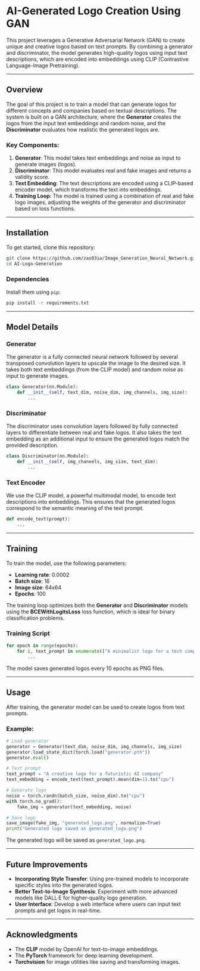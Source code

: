 # AI-Generated Logo Creation Using GAN

This project leverages a Generative Adversarial Network (GAN) to create unique and creative logos based on text prompts. By combining a generator and discriminator, the model generates high-quality logos using input text descriptions, which are encoded into embeddings using CLIP (Contrastive Language-Image Pretraining).

---

## Overview

The goal of this project is to train a model that can generate logos for different concepts and companies based on textual descriptions. The system is built on a GAN architecture, where the **Generator** creates the logos from the input text embeddings and random noise, and the **Discriminator** evaluates how realistic the generated logos are.

### Key Components:

1. **Generator**: This model takes text embeddings and noise as input to generate images (logos).
2. **Discriminator**: This model evaluates real and fake images and returns a validity score.
3. **Text Embedding**: The text descriptions are encoded using a CLIP-based encoder model, which transforms the text into embeddings.
4. **Training Loop**: The model is trained using a combination of real and fake logo images, adjusting the weights of the generator and discriminator based on loss functions.

---

## Installation

To get started, clone this repository:

```bash
git clone https://github.com/zas03ia/Image_Generation_Neural_Network.git
cd AI-Logo-Generation
```

### Dependencies

Install them using `pip`:

```bash
pip install -r requirements.txt
```

---

## Model Details

### Generator

The generator is a fully connected neural network followed by several transposed convolution layers to upscale the image to the desired size. It takes both text embeddings (from the CLIP model) and random noise as input to generate images.

```python
class Generator(nn.Module):
    def __init__(self, text_dim, noise_dim, img_channels, img_size):
        ...
```

### Discriminator

The discriminator uses convolution layers followed by fully connected layers to differentiate between real and fake logos. It also takes the text embedding as an additional input to ensure the generated logos match the provided description.

```python
class Discriminator(nn.Module):
    def __init__(self, img_channels, img_size, text_dim):
        ...
```

### Text Encoder

We use the CLIP model, a powerful multimodal model, to encode text descriptions into embeddings. This ensures that the generated logos correspond to the semantic meaning of the text prompt.

```python
def encode_text(prompt):
    ...
```

---

## Training

To train the model, use the following parameters:

- **Learning rate**: 0.0002
- **Batch size**: 16
- **Image size**: 64x64
- **Epochs**: 100

The training loop optimizes both the **Generator** and **Discriminator** models using the **BCEWithLogitsLoss** loss function, which is ideal for binary classification problems.

### Training Script

```python
for epoch in range(epochs):
    for i, text_prompt in enumerate(["A minimalist logo for a tech company"] * batch_size):
        ...
```

The model saves generated logos every 10 epochs as PNG files.

---

## Usage

After training, the generator model can be used to create logos from text prompts.

### Example:

```python
# Load generator
generator = Generator(text_dim, noise_dim, img_channels, img_size)
generator.load_state_dict(torch.load("generator.pth"))
generator.eval()

# Text prompt
text_prompt = "A creative logo for a futuristic AI company"
text_embedding = encode_text(text_prompt).mean(dim=1).to("cpu")

# Generate logo
noise = torch.randn(batch_size, noise_dim).to("cpu")
with torch.no_grad():
    fake_img = generator(text_embedding, noise)

# Save logo
save_image(fake_img, "generated_logo.png", normalize=True)
print("Generated logo saved as generated_logo.png")
```

The generated logo will be saved as `generated_logo.png`.

---

## Future Improvements

- **Incorporating Style Transfer**: Using pre-trained models to incorporate specific styles into the generated logos.
- **Better Text-to-Image Synthesis**: Experiment with more advanced models like DALL·E for higher-quality logo generation.
- **User Interface**: Develop a web interface where users can input text prompts and get logos in real-time.

---

## Acknowledgments

- The **CLIP** model by OpenAI for text-to-image embeddings.
- The **PyTorch** framework for deep learning development.
- **Torchvision** for image utilities like saving and transforming images.

